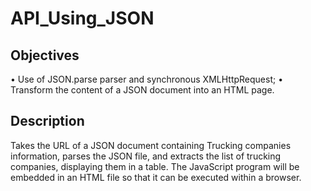 # API_Using_JSON

## Objectives
• Use of JSON.parse parser and synchronous XMLHttpRequest;
• Transform the content of a JSON document into an HTML page.

## Description
Takes the URL of a JSON document containing Trucking companies information, parses the JSON file, and extracts the list of trucking companies, displaying them in a table. The JavaScript program will be embedded in an HTML file so that it can be executed within a browser.
